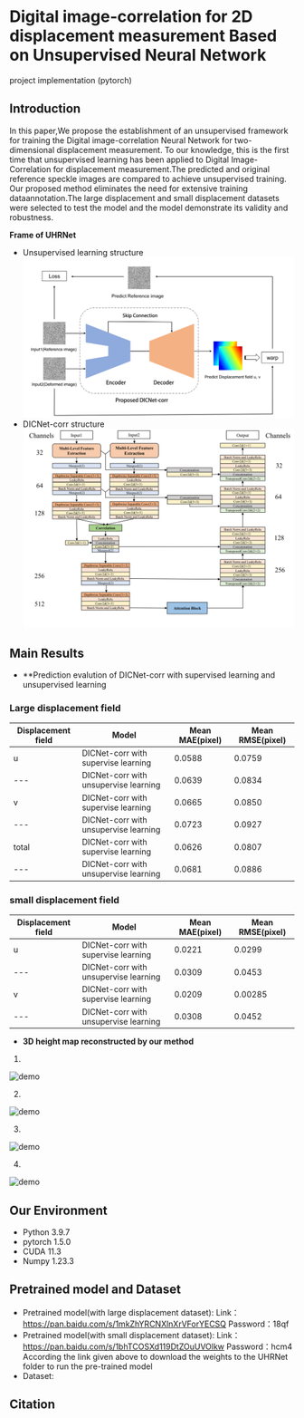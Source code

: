 # Digital image-correlation for 2D displacement measurement Based on Unsupervised Neural Network
 project implementation (pytorch)
## Introduction
In this paper,We propose the establishment of an unsupervised framework for training the Digital image-correlation Neural Network for two-dimensional displacement measurement. To our knowledge, this is the first time that unsupervised learning has been applied to Digital Image-Correlation for displacement measurement.The predicted and original reference speckle images are compared to achieve unsupervised training. Our proposed method eliminates the need for extensive training dataannotation.The large displacement and small displacement datasets were selected to test the model and the model demonstrate its validity and robustness.


**Frame of UHRNet**
 
- Unsupervised learning structure
![Unsupervised learning structure](https://github.com/fead1/DICNet-corr-unsupervised-learning-/blob/main/unsuperivise%20learning%20with%20DICNet-coor/Net%20Structure/Unsupervised%20learning%20structure.png)
- DICNet-corr structure
![DICNet-corr](https://github.com/fead1/DICNet-corr-unsupervised-learning-/blob/main/unsuperivise%20learning%20with%20DICNet-coor/Net%20Structure/DICNet-corr%20structure.png)

## Main Results
-   **Prediction evalution of DICNet-corr with supervised learning and unsupervised learning

### Large displacement field

|Displacement field|Model|Mean MAE(pixel)|Mean RMSE(pixel)|
|---|---|---|---|
|u|DICNet-corr with supervise learning|0.0588|0.0759|
|---|DICNet-corr with unsupervise learning|0.0639|0.0834|
|v|DICNet-corr with supervise learning|0.0665|0.0850|
|---|DICNet-corr with unsupervise learning|0.0723|0.0927|
|total|DICNet-corr with supervise learning|0.0626|0.0807|
|---|DICNet-corr with unsupervise learning|0.0681|0.0886|

### small displacement field

|Displacement field|Model|Mean MAE(pixel)|Mean RMSE(pixel)|
|---|---|---|---|
|u|DICNet-corr with supervise learning|0.0221|0.0299|
|---|DICNet-corr with unsupervise learning|0.0309|0.0453|
|v|DICNet-corr with supervise learning|0.0209|0.00285|
|---|DICNet-corr with unsupervise learning|0.0308|0.0452|

-   **3D height map reconstructed by our method**

1. 

![demo]()

2. 

![demo]()

3.

![demo]()

4.

![demo]()

## Our Environment

- Python 3.9.7
- pytorch 1.5.0
- CUDA 11.3
- Numpy 1.23.3
## Pretrained model and Dataset
- Pretrained model(with large displacement dataset):
Link：https://pan.baidu.com/s/1mkZhYRCNXlnXrVForYECSQ 
Password：18qf
- Pretrained model(with small displacement dataset):
Link：https://pan.baidu.com/s/1bhTCOSXd119DtZOuUVOlkw 
Password：hcm4
According the link given above to download the weights to the UHRNet folder to run the pre-trained model
- Dataset:
## Citation

